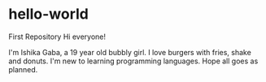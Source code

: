 # hello-world
First Repository
Hi everyone!

I'm Ishika Gaba, a 19 year old bubbly girl.
I love burgers with fries, shake and donuts.
I'm new to learning programming languages.
Hope all goes as planned.
